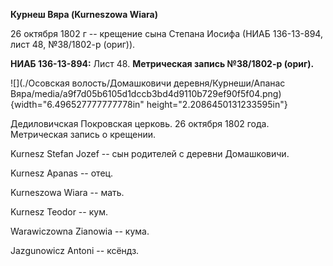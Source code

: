 **Курнеш Вяра (Kurneszowa Wiara)**

26 октября 1802 г -- крещение сына Степана Иосифа (НИАБ 136-13-894, лист
48, №38/1802-р (ориг)).

**НИАБ 136-13-894:** Лист 48. **Метрическая запись №38/1802-р (ориг).**

![](./Осовская волость/Домашковичи деревня/Курнеши/Апанас Вяра/media/a9f7d05b6105d1dccb3bd4d9110b729ef90f5f04.png){width="6.496527777777778in"
height="2.2086450131233595in"}

Дедиловичская Покровская церковь. 26 октября 1802 года. Метрическая
запись о крещении.

Kurnesz Stefan Jozef -- сын родителей с деревни Домашковичи.

Kurnesz Apanas -- отец.

Kurneszowa Wiara -- мать.

Kurnesz Teodor -- кум.

Warawiczowna Zianowia -- кума.

Jazgunowicz Antoni -- ксёндз.
